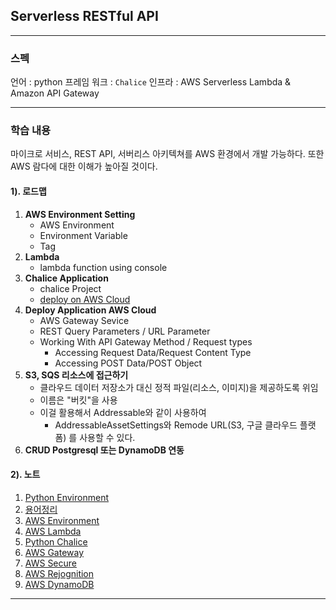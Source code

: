 ## Serverless RESTful API

---

### 스펙

언어 : python 
프레임 워크 : `Chalice` 
인프라 : AWS Serverless Lambda & Amazon API Gateway

---

### 학습 내용 

마이크로 서비스, REST API, 서버리스 아키텍쳐를 AWS 환경에서 개발 가능하다.
또한 AWS 람다에 대한 이해가 높아질 것이다.

#### 1). 로드맵

1. **AWS Environment Setting**
    * AWS Environment
    * Environment Variable
    * Tag
2. **Lambda**
   * lambda function using console
3. **Chalice Application**
   * chalice Project
   * [deploy on AWS Cloud](https://www.udemy.com/course/aws-chalice-build-serverless-rest-apis-on-aws/?couponCode=KEEPLEARNING)
4. **Deploy Application AWS Cloud**
   * AWS Gateway Sevice
   * REST Query Parameters / URL Parameter
   * Working With API Gateway Method / Request types
      * Accessing Request Data/Request Content Type
      * Accessing POST Data/POST Object
5. **S3, SQS 리소스에 접근하기**
   * 클라우드 데이터 저장소가 대신 정적 파일(리소스, 이미지)을 제공하도록 위임
   * 이름은 "버킷"을 사용
   * 이걸 활용해서 Addressable와 같이 사용하여
     * AddressableAssetSettings와 Remode URL(S3, 구글 클라우드 플랫폼) 를 사용할 수 있다.
6. **CRUD Postgresql 또는 DynamoDB 연동**

#### 2). 노트

1. [Python Environment](./Doc/0_Python_Environment.md)
2. [용어정리](./Doc/0_용어정리.md)
3. [AWS Environment](./Doc/1_AWS_Environment.md)
4. [AWS Lambda](./Doc/2_AWS_Lambda.md)
5. [Python Chalice](./Doc/3_Python_Chalice.md)
6. [AWS Gateway](./Doc/4_AWS_Gateway.md)
7. [AWS Secure](./Doc/5_AWS_Secure.md)
8. [AWS Rejognition](./Doc/6_AWS_Rejognition.md)
9. [AWS DynamoDB](./Doc/7_AWS_DynamoDB.md)

---
